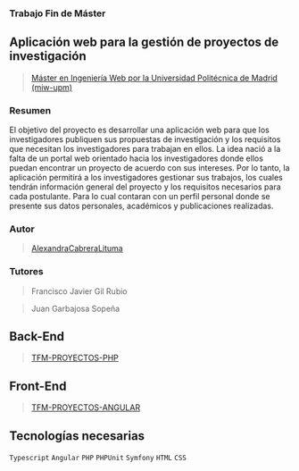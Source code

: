 ### Trabajo Fin de Máster 
##  Aplicación web para la gestión de proyectos de investigación 
> [Máster en Ingeniería Web por la Universidad Politécnica de Madrid (miw-upm)](http://miw.etsisi.upm.es)  

### Resumen 
El objetivo del proyecto es desarrollar una aplicación web para que los investigadores publiquen sus propuestas de investigación y los requisitos que necesitan los investigadores para trabajan en ellos.
La idea nació a la falta de un portal web orientado hacia los investigadores donde ellos puedan encontrar un proyecto de acuerdo con sus intereses.
Por lo tanto, la aplicación permitirá a los investigadores gestionar sus trabajos, los cuales tendrán información general del proyecto y los requisitos necesarios para cada postulante. Para lo cual contaran con un perfil personal donde se presente sus datos personales, académicos y publicaciones realizadas.


### Autor
> [AlexandraCabreraLituma](https://github.com/AlexandraCabreraLituma)  

### Tutores
>Francisco Javier Gil Rubio

>Juan Garbajosa Sopeña

## Back-End
> [TFM-PROYECTOS-PHP](https://github.com/AlexandraCabreraLituma/ftm-proyectos-php)  

## Front-End
> [TFM-PROYECTOS-ANGULAR](https://github.com/AlexandraCabreraLituma/ftm-proyectos-angular)  

## Tecnologías necesarias
`Typescript` `Angular` `PHP` `PHPUnit` `Symfony` `HTML` `CSS`
